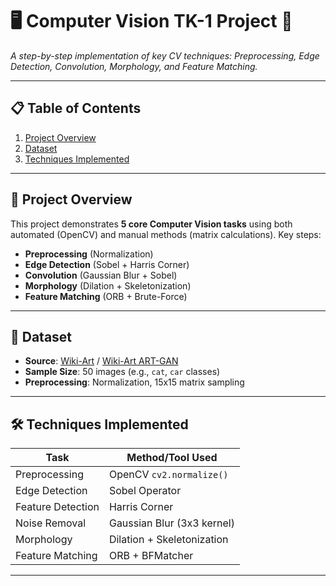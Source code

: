 # 🖥️ Computer Vision TK-1 Project 🚀  

*A step-by-step implementation of key CV techniques: Preprocessing, Edge Detection, Convolution, Morphology, and Feature Matching.*  

---

## 📋 Table of Contents  
1. [Project Overview](#-project-overview)  
2. [Dataset](#-dataset)  
3. [Techniques Implemented](#-techniques-implemented)

---

## 🌟 Project Overview  
This project demonstrates **5 core Computer Vision tasks** using both automated (OpenCV) and manual methods (matrix calculations). Key steps:  
- **Preprocessing** (Normalization)  
- **Edge Detection** (Sobel + Harris Corner)  
- **Convolution** (Gaussian Blur + Sobel)  
- **Morphology** (Dilation + Skeletonization)  
- **Feature Matching** (ORB + Brute-Force)  

---

## 📁 Dataset  
- **Source**: [Wiki-Art](https://www.wikiart.org/) / [Wiki-Art ART-GAN](https://github.com/cs-chan/ArtGAN/blob/master/WikiArt%20Dataset/README.md)  
- **Sample Size**: 50 images (e.g., `cat`, `car` classes)  
- **Preprocessing**: Normalization, 15x15 matrix sampling  

---

## 🛠️ Techniques Implemented  
| Task                | Method/Tool Used           |  
|---------------------|----------------------------|  
| Preprocessing       | OpenCV `cv2.normalize()`   |  
| Edge Detection      | Sobel Operator             |  
| Feature Detection   | Harris Corner              |  
| Noise Removal       | Gaussian Blur (3x3 kernel) |  
| Morphology          | Dilation + Skeletonization |  
| Feature Matching    | ORB + BFMatcher            |  

---

